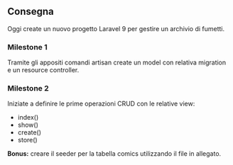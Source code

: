## Consegna

Oggi create un nuovo progetto Laravel 9 per gestire un archivio di fumetti.

### Milestone 1

Tramite gli appositi comandi artisan create un model con relativa migration e un resource controller.

### Milestone 2

Iniziate a definire le prime operazioni CRUD con le relative view:

-   index()
-   show()
-   create()
-   store()

**Bonus:**
creare il seeder per la tabella comics utilizzando il file in allegato.
